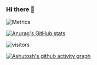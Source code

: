 ### Hi there 👋

<!--
**HC-Zhou/HC-Zhou** is a ✨ _special_ ✨ repository because its `README.md` (this file) appears on your GitHub profile.

Here are some ideas to get you started:

- 🔭 I’m currently working on ...
- 🌱 I’m currently learning ...
- 👯 I’m looking to collaborate on ...
- 🤔 I’m looking for help with ...
- 💬 Ask me about ...
- 📫 How to reach me: ...
- 😄 Pronouns: ...
- ⚡ Fun fact: ...
-->

![Metrics](https://metrics.lecoq.io/HC-Zhou?template=classic&stargazers=1&languages=1&isocalendar=1&stars=1&base=header%2C%20activity%2C%20community%2C%20repositories%2C%20metadata&base.indepth=false&base.hireable=false&base.skip=false&isocalendar=false&isocalendar.duration=half-year&languages=false&languages.limit=8&languages.threshold=0%25&languages.other=false&languages.colors=github&languages.sections=most-used&languages.indepth=false&languages.analysis.timeout=15&languages.categories=markup%2C%20programming&languages.recent.categories=markup%2C%20programming&languages.recent.load=300&languages.recent.days=14&stargazers=false&stargazers.charts=true&stargazers.charts.type=classic&stargazers.worldmap=true&stargazers.worldmap.sample=0&stars=false&stars.limit=4&config.timezone=Asia%2FShanghai)

[![Anurag's GitHub stats](https://github-readme-stats.vercel.app/api?username=HC-Zhou&show_icons=true&theme=radical)](https://github.com/anuraghazra/github-readme-stats)

![visitors](https://visitor-badge.glitch.me/badge?page_id=HC-Zhou&left_color=green&right_color=red)

[![Ashutosh's github activity graph](https://activity-graph.herokuapp.com/graph?username=HC-Zhou&theme=dracula)](https://github.com/ashutosh00710/github-readme-activity-graph)
